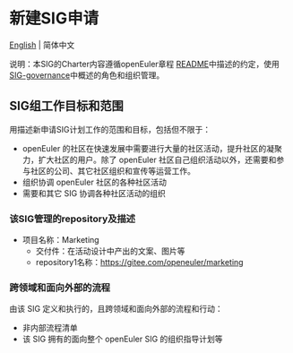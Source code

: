 
# 新建SIG申请
[English](./sig-template.md) | 简体中文


说明：本SIG的Charter内容遵循openEuler章程 [README](/zh/governance/README.md)中描述的约定，使用[SIG-governance](/zh/technical-committee/governance/SIG-governance.md)中概述的角色和组织管理。

## SIG组工作目标和范围

用描述新申请SIG计划工作的范围和目标，包括但不限于：
 - openEuler 的社区在快速发展中需要进行大量的社区活动，提升社区的凝聚力，扩大社区的用户。除了 openEuler 社区自己组织活动以外，还需要和参与社区的公司、其它社区组织和宣传等运营工作。
 - 组织协调 openEuler 社区的各种社区活动
 - 需要和其它 SIG 协调各种社区活动的组织

 ### 该SIG管理的repository及描述

- 项目名称：Marketing
  - 交付件：在活动设计中产出的文案、图片等
  - repository1名称：https://gitee.com/openeuler/marketing

 ### 跨领域和面向外部的流程

 由该 SIG 定义和执行的，且跨领域和面向外部的流程和行动：
 - 非内部流程清单
 - 该 SIG 拥有的面向整个 openEuler SIG 的组织指导计划等
